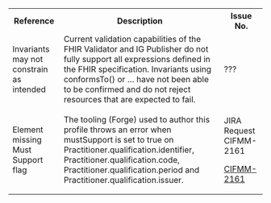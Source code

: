 <table class="list" width="100%">
<tbody>
  <tr>
    <th>Reference</th>
    <th>Description</th>
    <th>Issue No.</th>
  </tr>
  
  <tr>
        <td>Invariants may not constrain as intended</td>
        <td>Current validation capabilities of the FHIR Validator and IG Publisher do not fully support all expressions defined in the FHIR specification. Invariants using conformsTo() or … have not been able to be confirmed and do not reject resources that are expected to fail.</td>
        <td>???</td>
  </tr>
  
  <tr>
        <td>Element missing Must Support flag</td>
        <td>The tooling (Forge) used to author this profile throws an error when mustSupport is set to true on Practitioner.qualification.identifier, Practitioner.qualification.code, Practitioner.qualification.period and Practitioner.qualification.issuer. </td>
        <td>
            <p>JIRA Request CIFMM-2161</p>
            <p><a href="https://jira.nehta.net.au/browse/CIFMM-2161">CIFMM-2161</a></p>
        </td>
  </tr>

 </tbody>
</table> 